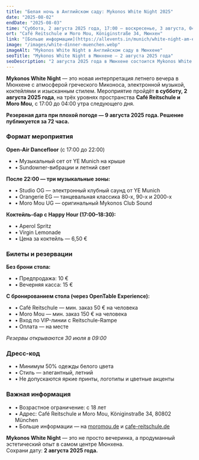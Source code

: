 ```yaml
---
title: "Белая ночь в Английском саду: Mykonos White Night 2025"
date: "2025-08-02"
endDate: "2025-08-03"
time: "Суббота, 2 августа 2025 года, 17:00 – воскресенье, 3 августа, 04:00 (CEST)"
ort: "Café Reitschule и Moro Mou, Königinstraße 34, Мюнхен"
link: "[Больше информации](https://allevents.in/munich/white-night-am-englischen-garten/200028226665943)"
image: "/images/white-dinner-muenchen.webp"
imageAlt: "Mykonos White Night в Английском саду в Мюнхене"
seoTitle: "Mykonos White Night в Мюнхене – 2 августа 2025 года"
seoDescription: "2 августа 2025 года в Мюнхене состоится Mykonos White Night — элегантное летнее событие с электронной музыкой, коктейлями и атмосферой острова Миконос. Билеты и подробности — на официальном сайте."
---
```


**Mykonos White Night** — это новая интерпретация летнего вечера в Мюнхене с атмосферой греческого Миконоса, электронной музыкой, коктейлями и изысканным стилем. Мероприятие пройдёт **в субботу, 2 августа 2025 года**, на трёх уровнях пространства **Café Reitschule и Moro Mou**, с 17:00 до 04:00 утра следующего дня.

**Резервная дата при плохой погоде — 9 августа 2025 года. Решение публикуется за 72 часа.**

### Формат мероприятия

**Open-Air Dancefloor** (с 17:00 до 22:00)  
- • Музыкальный сет от YE Munich на крыше  
- • Sundowner-вибрации и летний свет  

**После 22:00 — три музыкальные зоны:**  
- • Studio OG — электронный клубный саунд от YE Munich  
- • Orangerie EG — танцевальная классика 80-х, 90-х и 2000-х  
- • Moro Mou UG — оригинальный Mykonos Club Sound  

**Коктейль-бар с Happy Hour (17:00–18:30):**  
- • Aperol Spritz  
- • Virgin Lemonade  
- • Цена за коктейль — 6,50 €

### Билеты и резервации

**Без брони стола:**  
- • Предпродажа: 10 €  
- • Вечерняя касса: 15 €

**С бронированием стола (через OpenTable Experience):**  
- • Café Reitschule — мин. заказ 50 € на человека  
- • Moro Mou — мин. заказ 150 € на человека  
- • Вход по VIP-линии с Reitschule-Rampe  
- • Оплата — на месте  

_Резервы открываются 30 июля в 09:00_

### Дресс-код

- • Минимум 50% одежды белого цвета  
- • Стиль — элегантный, летний  
- • Не допускаются яркие принты, логотипы и цветные акценты  

### Важная информация

- • Возрастное ограничение: с 18 лет  
- • Адрес: Café Reitschule и Moro Mou, Königinstraße 34, 80802 München  
- • Больше информации — на [moromou.de](https://www.moromou.de) и [cafe-reitschule.de](https://www.cafe-reitschule.de/)


**Mykonos White Night** — это не просто вечеринка, а продуманный эстетический опыт в самом центре Мюнхена.  
Сохрани дату: **2 августа 2025 года.**
